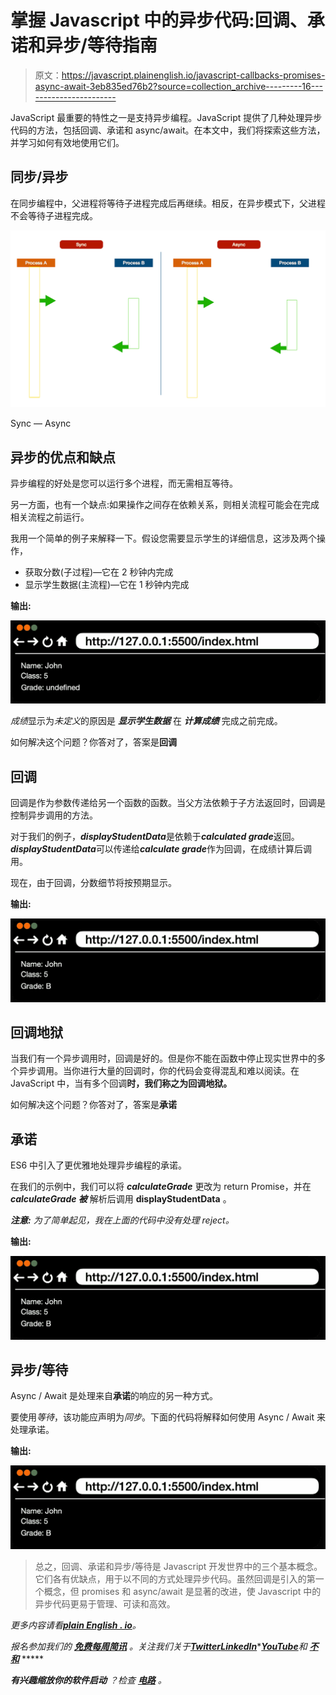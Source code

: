 # 掌握 Javascript 中的异步代码:回调、承诺和异步/等待指南

> 原文：<https://javascript.plainenglish.io/javascript-callbacks-promises-async-await-3eb835ed76b2?source=collection_archive---------16----------------------->

JavaScript 最重要的特性之一是支持异步编程。JavaScript 提供了几种处理异步代码的方法，包括回调、承诺和 async/await。在本文中，我们将探索这些方法，并学习如何有效地使用它们。

## 同步/异步

在同步编程中，父进程将等待子进程完成后再继续。相反，在异步模式下，父进程不会等待子进程完成。

![](img/0b2412cda9420245c5822be5d9fd339c.png)

Sync — Async

## 异步的优点和缺点

异步编程的好处是您可以运行多个进程，而无需相互等待。

另一方面，也有一个缺点:如果操作之间存在依赖关系，则相关流程可能会在完成相关流程之前运行。

我用一个简单的例子来解释一下。假设您需要显示学生的详细信息，这涉及两个操作，

*   获取分数(子过程)—它在 2 秒钟内完成
*   显示学生数据(主流程)—它在 1 秒钟内完成

**输出:**

![](img/e01e8ffa348123aff48550468f76ed80.png)

*成绩*显示为*未定义*的原因是 ***显示学生数据*** 在 ***计算成绩*** 完成之前完成。

如何解决这个问题？你答对了，答案是**回调**

## **回调**

回调是作为参数传递给另一个函数的函数。当父方法依赖于子方法返回时，回调是控制异步调用的方法。

对于我们的例子，***displayStudentData***是依赖于***calculated grade***返回。***displayStudentData***可以传递给***calculate grade***作为回调，在成绩计算后调用。

现在，由于回调，分数细节将按预期显示。

**输出:**

![](img/8ab5649b616a7da2bb7314c35186e45e.png)

## 回调地狱

当我们有一个异步调用时，回调是好的。但是你不能在函数中停止现实世界中的多个异步调用。当你进行大量的回调时，你的代码会变得混乱和难以阅读。在 JavaScript 中，当有多个回调**时，我们称之为回调地狱。**

如何解决这个问题？你答对了，答案是**承诺**

## 承诺

ES6 中引入了更优雅地处理异步编程的承诺。

在我们的示例中，我们可以将 ***calculateGrade*** 更改为 return Promise，并在 ***calculateGrade 被*** 解析后调用 **displayStudentData** 。

***注意:*** *为了简单起见，我在上面的代码中没有处理 reject。*

**输出:**

![](img/8ab5649b616a7da2bb7314c35186e45e.png)

## 异步/等待

Async / Await 是处理来自**承诺**的响应的另一种方式。

要使用*等待*，该功能应声明为*同步*。下面的代码将解释如何使用 Async / Await 来处理承诺。

**输出:**

![](img/8ab5649b616a7da2bb7314c35186e45e.png)

> 总之，回调、承诺和异步/等待是 Javascript 开发世界中的三个基本概念。它们各有优缺点，用于以不同的方式处理异步代码。虽然回调是引入的第一个概念，但 promises 和 async/await 是显著的改进，使 Javascript 中的异步代码更易于管理、可读和高效。

*更多内容请看*[***plain English . io***](https://plainenglish.io/)*。*

*报名参加我们的* [***免费每周简讯***](http://newsletter.plainenglish.io/) *。关注我们关于*[***Twitter***](https://twitter.com/inPlainEngHQ)[***LinkedIn***](https://www.linkedin.com/company/inplainenglish/)*[***YouTube***](https://www.youtube.com/channel/UCtipWUghju290NWcn8jhyAw)*和* [***不和***](https://discord.gg/GtDtUAvyhW) *****

****有兴趣缩放你的软件启动*** *？检查* [***电路***](https://circuit.ooo?utm=publication-post-cta) *。**